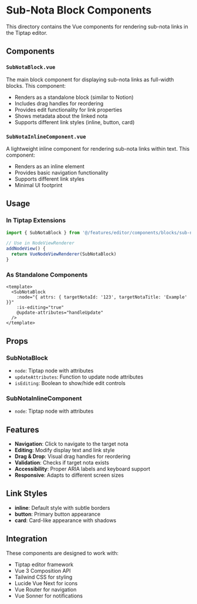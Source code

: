 # Sub-Nota Block Components

This directory contains the Vue components for rendering sub-nota links in the Tiptap editor.

## Components

### `SubNotaBlock.vue`
The main block component for displaying sub-nota links as full-width blocks. This component:
- Renders as a standalone block (similar to Notion)
- Includes drag handles for reordering
- Provides edit functionality for link properties
- Shows metadata about the linked nota
- Supports different link styles (inline, button, card)

### `SubNotaInlineComponent.vue`
A lightweight inline component for rendering sub-nota links within text. This component:
- Renders as an inline element
- Provides basic navigation functionality
- Supports different link styles
- Minimal UI footprint

## Usage

### In Tiptap Extensions
```typescript
import { SubNotaBlock } from '@/features/editor/components/blocks/sub-nota-block'

// Use in NodeViewRenderer
addNodeView() {
  return VueNodeViewRenderer(SubNotaBlock)
}
```

### As Standalone Components
```vue
<template>
  <SubNotaBlock 
    :node="{ attrs: { targetNotaId: '123', targetNotaTitle: 'Example' }}"
    :is-editing="true"
    @update-attributes="handleUpdate"
  />
</template>
```

## Props

### SubNotaBlock
- `node`: Tiptap node with attributes
- `updateAttributes`: Function to update node attributes
- `isEditing`: Boolean to show/hide edit controls

### SubNotaInlineComponent
- `node`: Tiptap node with attributes

## Features

- **Navigation**: Click to navigate to the target nota
- **Editing**: Modify display text and link style
- **Drag & Drop**: Visual drag handles for reordering
- **Validation**: Checks if target nota exists
- **Accessibility**: Proper ARIA labels and keyboard support
- **Responsive**: Adapts to different screen sizes

## Link Styles

- **inline**: Default style with subtle borders
- **button**: Primary button appearance
- **card**: Card-like appearance with shadows

## Integration

These components are designed to work with:
- Tiptap editor framework
- Vue 3 Composition API
- Tailwind CSS for styling
- Lucide Vue Next for icons
- Vue Router for navigation
- Vue Sonner for notifications
